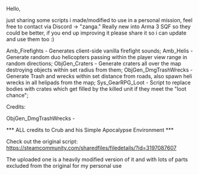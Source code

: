 Hello,

just sharing some scripts i made/modified to use in a personal mission, feel free to contact via Discord -> "zanga."
Really new into Arma 3 SQF so they could be better, if you end up improving it please share it so i can update and use them too :)

Amb_Firefights - Generates client-side vanilla firefight sounds;
Amb_Helis - Generate random duo helicopters passing within the player view range in random directions;
ObjGen_Craters - Generate craters all over the map destroying objects within set radius from them;
ObjGen_DmgTrashWrecks - Generate Trash and wrecks within set distance from roads, also spawn heli wrecks in all helipads from the map;
Sys_GearRPG_Loot - Script to replace bodies with crates which get filled by the killed unit if they meet the "loot chance";


Credits:


ObjGen_DmgTrashWrecks - 

*** ALL credits to Crub and his Simple Apocalypse Environment ***

Check out the original script: https://steamcommunity.com/sharedfiles/filedetails/?id=3197087607

The uploaded one is a heavily modified version of it and with lots of parts excluded from the original for my personal use

